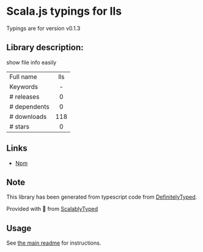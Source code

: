 
# Scala.js typings for lls

Typings are for version v0.1.3

## Library description:
show file info easily

|                    |                 |
| ------------------ | :-------------: |
| Full name          | lls |
| Keywords           | - |
| # releases         | 0 |
| # dependents       | 0 |
| # downloads        | 118 |
| # stars            | 0 |

## Links
- [Npm](https://www.npmjs.com/package/lls)
    


## Note
This library has been generated from typescript code from [DefinitelyTyped](https://definitelytyped.org).

Provided with :purple_heart: from [ScalablyTyped](https://github.com/oyvindberg/ScalablyTyped)

## Usage
See [the main readme](../../readme.md) for instructions.


